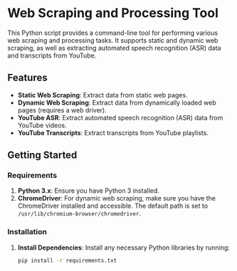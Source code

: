 # Web Scraping and Processing Tool

This Python script provides a command-line tool for performing various web scraping and processing tasks. It supports static and dynamic web scraping, as well as extracting automated speech recognition (ASR) data and transcripts from YouTube.

## Features

- **Static Web Scraping**: Extract data from static web pages.
- **Dynamic Web Scraping**: Extract data from dynamically loaded web pages (requires a web driver).
- **YouTube ASR**: Extract automated speech recognition (ASR) data from YouTube videos.
- **YouTube Transcripts**: Extract transcripts from YouTube playlists.

## Getting Started

### Requirements

1. **Python 3.x**: Ensure you have Python 3 installed.
2. **ChromeDriver**: For dynamic web scraping, make sure you have the ChromeDriver installed and accessible. The default path is set to `/usr/lib/chromium-browser/chromedriver`.

### Installation

1. **Install Dependencies**: Install any necessary Python libraries by running:
   ```bash
   pip install -r requirements.txt
